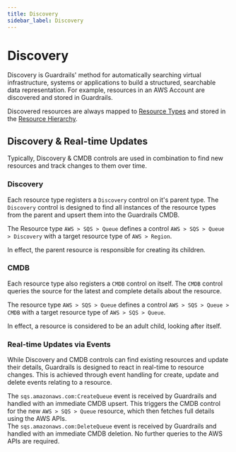```yaml
---
title: Discovery
sidebar_label: Discovery
---
```


# Discovery

Discovery is Guardrails' method for automatically searching virtual infrastructure,
systems or applications to build a structured, searchable data representation.
For example, resources in an AWS Account are discovered and stored in Guardrails.

Discovered resources are always mapped to
[Resource Types](concepts/resources/types-categories#resource-types) and stored
in the [Resource Hierarchy](concepts/resources/hierarchy).

## Discovery & Real-time Updates

Typically, Discovery & CMDB controls are used in combination to find new
resources and track changes to them over time.

### Discovery

Each resource type registers a `Discovery` control on it's parent type. The
`Discovery` control is designed to find all instances of the resource types from
the parent and upsert them into the Guardrails CMDB.

<div className="example">The Resource type <code>AWS > SQS > Queue</code> defines a
control <code>AWS > SQS > Queue > Discovery</code> with a target resource type of <code>AWS > Region</code>.
</div>

In effect, the parent resource is responsible for creating its children.

### CMDB

Each resource type also registers a `CMDB` control on itself. The `CMDB` control
queries the source for the latest and complete details about the resource.

<div className="example"> The resource type <code>AWS > SQS > Queue</code> defines a
control <code>AWS > SQS > Queue > CMDB</code> with a target resource type of <code>AWS > SQS > Queue</code>.
</div>

In effect, a resource is considered to be an adult child, looking after itself.

### Real-time Updates via Events

While Discovery and CMDB controls can find existing resources and update their
details, Guardrails is designed to react in real-time to resource changes. This is
achieved through event handling for create, update and delete events relating to
a resource.

<div className="example"> The <code>sqs.amazonaws.com:CreateQueue</code> event is received by Guardrails and
handled with an immediate CMDB upsert. This triggers the CMDB control for the new <code>AWS > SQS > Queue</code> resource, which then fetches full details using the AWS APIs.
</div>

<div className="example"> The <code>sqs.amazonaws.com:DeleteQueue</code> event is received by Guardrails and handled with an immediate CMDB deletion. No further queries to the AWS APIs are required.
</div>
